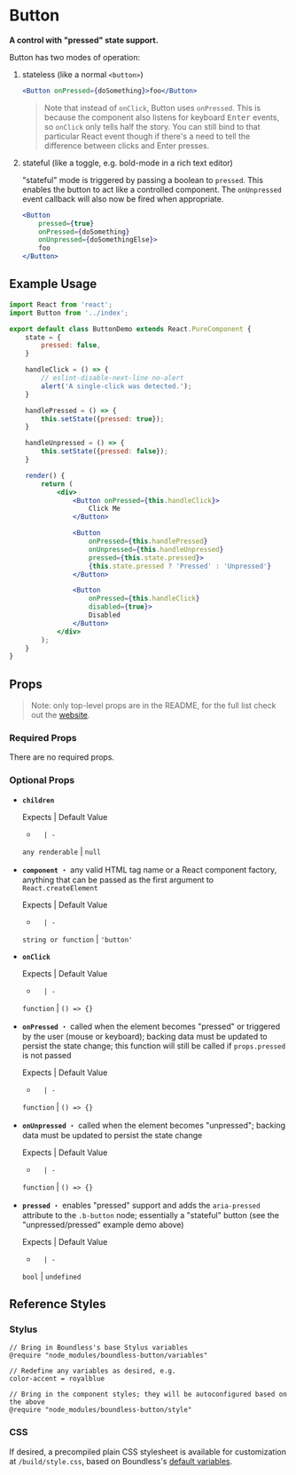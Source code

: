 <!---
THIS IS AN AUTOGENERATED FILE. EDIT INDEX.JS INSTEAD.
-->
# Button

__A control with "pressed" state support.__

Button has two modes of operation:

1. stateless (like a normal `<button>`)
   ```jsx
   <Button onPressed={doSomething}>foo</Button>
   ```

   > Note that instead of `onClick`, Button uses `onPressed`. This is because the component also listens for keyboard <kbd>Enter</kbd> events, so `onClick` only tells half the story. You can still bind to that particular React event though if there's a need to tell the difference between clicks and Enter presses.

2. stateful (like a toggle, e.g. bold-mode in a rich text editor)

   "stateful" mode is triggered by passing a boolean to `pressed`. This enables the button to act like a controlled component. The `onUnpressed` event callback will also now be fired when appropriate.

   ```jsx
   <Button
       pressed={true}
       onPressed={doSomething}
       onUnpressed={doSomethingElse}>
       foo
   </Button>
   ```

## Example Usage
```jsx
import React from 'react';
import Button from '../index';

export default class ButtonDemo extends React.PureComponent {
    state = {
        pressed: false,
    }

    handleClick = () => {
        // eslint-disable-next-line no-alert
        alert('A single-click was detected.');
    }

    handlePressed = () => {
        this.setState({pressed: true});
    }

    handleUnpressed = () => {
        this.setState({pressed: false});
    }

    render() {
        return (
            <div>
                <Button onPressed={this.handleClick}>
                    Click Me
                </Button>

                <Button
                    onPressed={this.handlePressed}
                    onUnpressed={this.handleUnpressed}
                    pressed={this.state.pressed}>
                    {this.state.pressed ? 'Pressed' : 'Unpressed'}
                </Button>

                <Button
                    onPressed={this.handleClick}
                    disabled={true}>
                    Disabled
                </Button>
            </div>
        );
    }
}

```


## Props

> Note: only top-level props are in the README, for the full list check out the [website](http://boundless.js.org/Button#props).

### Required Props

There are no required props.


### Optional Props

- __`children`__

  Expects | Default Value
  -       | -
  `any renderable` | `null`

- __`component`__ ・ any valid HTML tag name or a React component factory, anything that can be passed as the first argument to `React.createElement`

  Expects | Default Value
  -       | -
  `string or function` | `'button'`

- __`onClick`__

  Expects | Default Value
  -       | -
  `function` | `() => {}`

- __`onPressed`__ ・ called when the element becomes "pressed" or triggered by the user (mouse or keyboard); backing data must be updated to persist the state change; this function will still be called if `props.pressed` is not passed

  Expects | Default Value
  -       | -
  `function` | `() => {}`

- __`onUnpressed`__ ・ called when the element becomes "unpressed"; backing data must be updated to persist the state change

  Expects | Default Value
  -       | -
  `function` | `() => {}`

- __`pressed`__ ・ enables "pressed" support and adds the `aria-pressed` attribute to the `.b-button` node; essentially a "stateful" button (see the "unpressed/pressed" example demo above)

  Expects | Default Value
  -       | -
  `bool` | `undefined`


## Reference Styles
### Stylus
```stylus
// Bring in Boundless's base Stylus variables
@require "node_modules/boundless-button/variables"

// Redefine any variables as desired, e.g.
color-accent = royalblue

// Bring in the component styles; they will be autoconfigured based on the above
@require "node_modules/boundless-button/style"
```

### CSS
If desired, a precompiled plain CSS stylesheet is available for customization at `/build/style.css`, based on Boundless's [default variables](https://github.com/enigma-io/boundless/blob/master/variables.styl).

